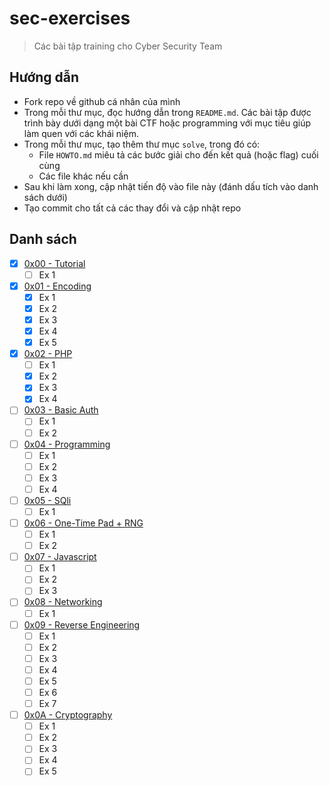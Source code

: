 # sec-exercises

> Các bài tập training cho Cyber Security Team

## Hướng dẫn

- Fork repo về github cá nhân của mình
- Trong mỗi thư mục, đọc hướng dẫn trong `README.md`. Các bài tập được trình bày dưới dạng một bài CTF hoặc programming với mục tiêu giúp làm quen với các khái niệm.
- Trong mỗi thư mục, tạo thêm thư mục `solve`, trong đó có:
  - File `HOWTO.md` miêu tả các bước giải cho đến kết quả (hoặc flag) cuối cùng
  - Các file khác nếu cần
- Sau khi làm xong, cập nhật tiến độ vào file này (đánh dấu tích vào danh sách dưới)
- Tạo commit cho tất cả các thay đổi và cập nhật repo

## Danh sách

- [x] [0x00 - Tutorial](0x00)
  - [ ] Ex 1
- [x] [0x01 - Encoding](0x01)
  - [x] Ex 1
  - [x] Ex 2
  - [x] Ex 3
  - [x] Ex 4
  - [x] Ex 5
- [x] [0x02 - PHP](0x02)
  - [ ] Ex 1
  - [x] Ex 2
  - [x] Ex 3
  - [x] Ex 4
- [ ] [0x03 - Basic Auth](0x03)
  - [ ] Ex 1
  - [ ] Ex 2
- [ ] [0x04 - Programming](0x04)
  - [ ] Ex 1
  - [ ] Ex 2
  - [ ] Ex 3
  - [ ] Ex 4
- [ ] [0x05 - SQli](0x05)
  - [ ] Ex 1
- [ ] [0x06 - One-Time Pad + RNG](0x06)
  - [ ] Ex 1
  - [ ] Ex 2
- [ ] [0x07 - Javascript](0x07)
  - [ ] Ex 1
  - [ ] Ex 2
  - [ ] Ex 3
- [ ] [0x08 - Networking](0x08)
  - [ ] Ex 1
- [ ] [0x09 - Reverse Engineering](0x09)
  - [ ] Ex 1
  - [ ] Ex 2
  - [ ] Ex 3
  - [ ] Ex 4
  - [ ] Ex 5
  - [ ] Ex 6
  - [ ] Ex 7
- [ ] [0x0A - Cryptography](0x0A)
  - [ ] Ex 1
  - [ ] Ex 2
  - [ ] Ex 3
  - [ ] Ex 4
  - [ ] Ex 5
